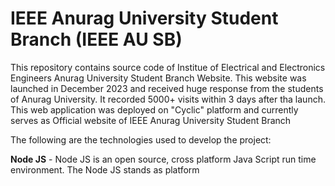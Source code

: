 # IEEE Anurag University Student Branch (IEEE AU SB)
This repository contains source code of Institue of Electrical and Electronics Engineers Anurag University Student Branch Website. This website was launched in December 2023 and received huge response from the students of Anurag University. It recorded 5000+ visits within 3 days after tha launch. This web application was deployed on "Cyclic" platform and currently serves as Official website of IEEE Anurag University Student Branch

The following are the technologies used to develop the project:

**Node JS** - Node JS is an open source, cross platform Java Script run time environment. The Node JS stands as platform 
